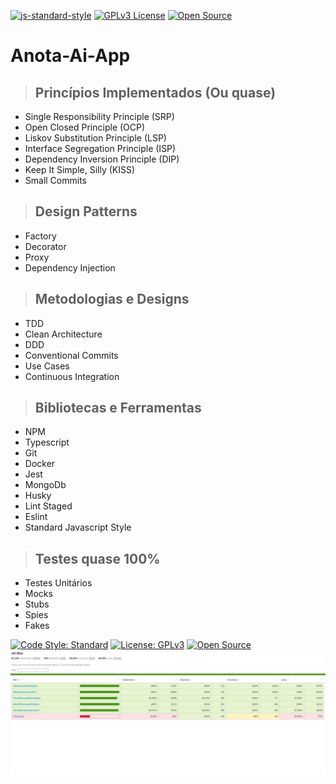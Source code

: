 [![js-standard-style](https://img.shields.io/badge/code%20style-standard-brightgreen.svg)](http://standardjs.com)
[![GPLv3 License](https://img.shields.io/badge/License-GPL%20v3-yellow.svg)](https://opensource.org/licenses/)
[![Open Source](https://badges.frapsoft.com/os/v1/open-source.svg?v=103)](https://opensource.org/)

# **Anota-Ai-App**

> ## Princípios Implementados (Ou quase)

* Single Responsibility Principle (SRP)
* Open Closed Principle (OCP)
* Liskov Substitution Principle (LSP)
* Interface Segregation Principle (ISP)
* Dependency Inversion Principle (DIP)
* Keep It Simple, Silly (KISS)
* Small Commits

> ## Design Patterns

* Factory
* Decorator
* Proxy
* Dependency Injection

> ## Metodologias e Designs

* TDD
* Clean Architecture
* DDD
* Conventional Commits
* Use Cases
* Continuous Integration

> ## Bibliotecas e Ferramentas

* NPM
* Typescript
* Git
* Docker
* Jest
* MongoDb
* Husky
* Lint Staged
* Eslint
* Standard Javascript Style

> ## Testes quase 100%

* Testes Unitários
* Mocks
* Stubs
* Spies
* Fakes

[![Code Style: Standard](https://img.shields.io/badge/code%20style-standard-brightgreen.svg)](http://standardjs.com)
[![License: GPLv3](https://img.shields.io/badge/License-GPL%20v3-yellow.svg)](https://opensource.org/licenses/)
[![Open Source](https://badges.frapsoft.com/os/v1/open-source.svg?v=103)](https://opensource.org/)
[![Coverage](./utils/coverage.png)](link-para-cobertura-de-testes)
